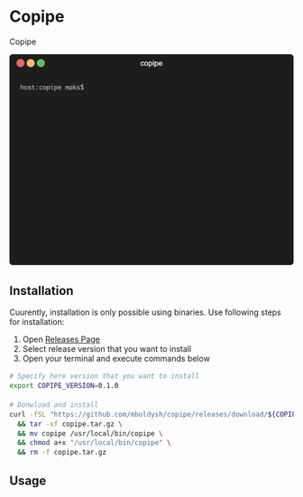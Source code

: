 # Copipe

Copipe

![Demonstration](copipe-demo-2.gif)

## Installation

Cuurently, installation is only possible using binaries. Use following steps for installation:

1. Open [Releases Page](https://github.com/mboldysh/copipe/releases)
2. Select release version that you want to install
3. Open your terminal and execute commands below

```bash
# Specify here version that you want to install
export COPIPE_VERSION=0.1.0

# Donwload and install
curl -fSL "https://github.com/mboldysh/copipe/releases/download/${COPIPE_VERSION}/copipe_${COPIPE_VERSION}_darwin_amd64.tar.gz" -o copipe.tar.gz \
  && tar -xf copipe.tar.gz \
  && mv copipe /usr/local/bin/copipe \
  && chmod a+x "/usr/local/bin/copipe" \
  && rm -f copipe.tar.gz
```

## Usage